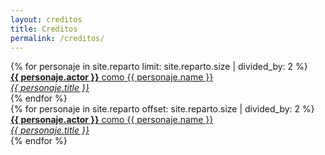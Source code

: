 ```yaml
---
layout: creditos
title: Creditos
permalink: /creditos/
---
```


<div class="credits-column">
  {% for personaje in site.reparto limit: site.reparto.size | divided_by: 2 %}
    <div class="credit-line">
      <a class="personaje-link" href="{{ site.baseurl }}{{ personaje.url }}">
        <strong>{{ personaje.actor }}</strong> como <span>{{ personaje.name }}</span><br/>
        <em>{{ personaje.title }}</em>
      </a>
    </div>
  {% endfor %}
</div>

<div class="credits-column">
  {% for personaje in site.reparto offset: site.reparto.size | divided_by: 2 %}
    <div class="credit-line">
      <a class="personaje-link" href="{{ site.baseurl }}{{ personaje.url }}">
        <strong>{{ personaje.actor }}</strong> como <span>{{ personaje.name }}</span><br/>
        <em>{{ personaje.title }}</em>
      </a>
    </div>
  {% endfor %}
</div>
